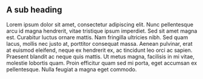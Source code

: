 ## A sub heading

Lorem ipsum dolor sit amet, consectetur adipiscing elit. Nunc pellentesque arcu id magna hendrerit, vitae tristique ipsum imperdiet. Sed sit amet magna est. Curabitur luctus ornare mattis. Nam fringilla ultricies nibh. Sed quam lacus, mollis nec justo at, porttitor consequat massa. Aenean pulvinar, erat at euismod eleifend, neque ex hendrerit ex, ac tincidunt leo orci ac sapien. Praesent blandit ac neque quis mattis. Ut metus magna, facilisis in mi vitae, molestie lobortis quam. Proin efficitur quam sed mi porta, eget accumsan ex pellentesque. Nulla feugiat a magna eget commodo.



